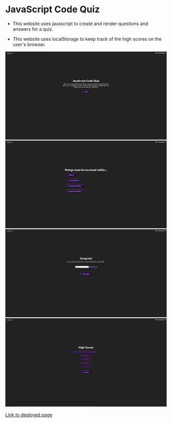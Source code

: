# JavaScript Code Quiz

* This website uses javascript to create and render questions and answers for a quiz.

* This website uses localStorage to keep track of the high scores on the user's browser.

![website example](./Assets/Images/startPageScreenshot.png) ![website example](./Assets/Images/questionScreenshot.png) ![website example](./Assets/Images/scoreScreenshot.png) ![website example](./Assets/Images/highScoresScreenshot.png)

[Link to deployed page](https://phoenix-staley.github.io/javascript-quiz/)
